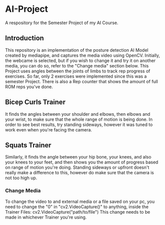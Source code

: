 # AI-Project
A respository for the Semester Project of my AI Course.
## Introduction
This repository is an implementation of the posture detection AI Model created by mediapipe, and captures the media video using OpenCV. Initially, the webcame is selected, but if you wish to change it and try it on another media, you can do so, refer to the "Change media" section below. This Project uses angles between the joints of limbs to track rep progress of exercises. So far, only 2 exercises were implemented since this was a semester Project. There is also a Rep counter that shows the amount of full ROM reps you've done.
## Bicep Curls Trainer
It finds the angles between your shoulder and elbows, then elbows and your wrist, to make sure that the whole range of motion is being done. In order to see best results, try standing sideways, however it was tuned to work even when you're facing the camera. 
## Squats Trainer
Similarly, it finds the angle between your hip bone, your knees, and also your knees to your feet, and then shows you the amount of progress based on range of motion you're doing. Standing sideways or upfront doesn't really make a difference to this, however do make sure that the camera is not too high up.
### Change Media
To change the video to and external media or a file saved on your pc, you need to change the "0" in "cv2.VideoCapture()" to anything, inside the Trainer Files:
cv2.VideoCapture("path/to/file")
This change needs to be made in whichever Trainer you're using.